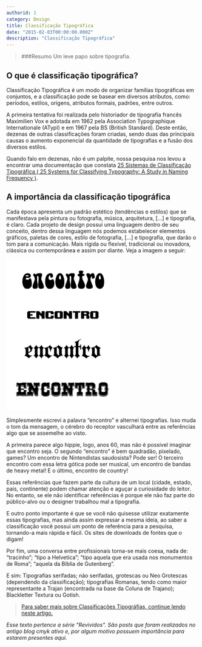 ```yaml
---
authorid: 1
category: Design
title: Classificação Tipográfica
date: "2015-02-03T00:00:00.000Z"
description: "Classificação Tipográfica"
---
```


> ###Resumo
> Um leve papo sobre tipografia.

## O que é classificação tipográfica?

Classificação Tipográfica é um modo de organizar famílias tipográficas em conjuntos, e a classificação pode se basear em diversos atributos, como: períodos, estilos, origens, atributos formais, padrões, entre outros.

A primeira tentativa foi realizada pelo historiador de tipografia francês Maximilien Vox e adotada em 1962 pela Association Typographique Internationale (ATypI) e em 1967 pela BS (British Standard). Deste então, dezenas de outras classificações foram criadas, sendo duas das principais causas o aumento exponencial da quantidade de tipografias e a fusão dos diversos estilos.

Quando falo em dezenas, não é um palpite, nossa pesquisa nos levou a encontrar uma documentação que constata [25 Sistemas de Classificação Tipográfica ( 25 Systems for Classifying Typography: A Study in Naming Frequency )](http://piim.newschool.edu/journal/issues/2013/01/pdfs/ParsonsJournalForInformationMapping_Childers_Griscti_Leben.pdf).

## A importância da classificação tipográfica

Cada época apresenta um padrão estético (tendências e estilos) que se manifestava pela pintura ou fotografia, música, arquitetura, […] e tipografia, é claro. Cada projeto de design possui uma linguagem dentro de seu conceito, dentro dessa linguagem nós podemos estabelecer elementos gráficos, paletas de cores, estilo de fotografia, […] e tipografia, que darão o tom para a comunicação. Mais rígida ou flexível, tradicional ou inovadora, clássica ou contemporânea e assim por diante. Veja a imagem a seguir:

![Tom das tipografias - A mesma palavra escrita com fontes diferentes altera o contexto.](./tipografias-tom.jpg)

Simplesmente escrevi a palavra “encontro” e alternei tipografias. Isso muda o tom da mensagem, o cérebro do receptor vasculhará entre as referências algo que se assemelhe ao visto.

A primeira parece algo hippie, logo, anos 60, mas não é possível imaginar que encontro seja. O segundo “encontro” é bem quadradão, pixelado, games? Um encontro de Nintendistas saudosista? Pode ser! O terceiro encontro com essa letra gótica pode ser musical, um encontro de bandas de heavy metal! E o último, encontro de country!

Essas referências que fazem parte da cultura de um local (cidade, estado, país, continente) podem chamar atenção e aguçar a curiosidade do leitor. No entanto, se ele não identificar referências é porque ele não faz parte do público-alvo ou o designer trabalhou mal a tipografia.

E outro ponto importante é que se você não quisesse utilizar exatamente essas tipografias, mas ainda assim expressar a mesma ideia, ao saber a classificação você possui um ponto de referência para a pesquisa, tornando-a mais rápida e fácil. Os sites de downloads de fontes que o digam!

Por fim, uma conversa entre profissionais torna-se mais coesa, nada de: “tracinho”; “tipo a Helvetica”; “tipo aquela que era usada nos monumentos de Roma”; “aquela da Bíblia de Gutenberg”.

E sim: Tipografias serifadas; não serifadas, grotescas ou Neo Grotescas (dependendo da classificação); tipografias Romanas, tendo como maior representante a Trajan (encontrada na base da Coluna de Trajano); Blackletter Textura ou Gotish.

> [Para saber mais sobre Classificações Tipográfias, continue lendo neste artigo.](./classificacoes-tipograficas-em-detalhes)

*Esse texto pertence a série "Revividos". São posts que foram realizados no antigo blog cmyk ativo e, por algum motivo possuem importância para estarem presentes aqui.*